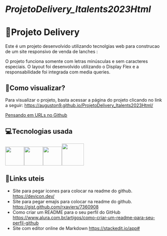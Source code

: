 # *ProjetoDelivery_Italents2023Html*
# :hamburger:Projeto Delivery

Este é um projeto desenvolvido utilizando tecnolgias web para construcao de um site responsivo de venda de lanches :

O projeto funciona somente com letras minúsculas e sem caracteres especiais. O layout foi desenvolvido utilizando o Display Flex e a responsabilidade foi integrada com media queries.

##  :key:Como visualizar?

Para visualizar o projeto, basta acessar a página do projeto clicando no link a seguir:
https://auguston9.github.io/ProjetoDelivery_Italents2023Html/

<a href="https://medium.com/@afonsopacifer/pensando-em-urls-no-github-3517d97249d0 " target="_blank" >Pensando em  URLs no Github</a>


##  :computer:Tecnologias usada
<img src="https://cdn.jsdelivr.net/gh/devicons/devicon/icons/html5/html5-original-wordmark.svg" width="60" height="60"/><img src="https://cdn.jsdelivr.net/gh/devicons/devicon/icons/css3/css3-original-wordmark.svg" width="60" height="60"/><img src="https://cdn.jsdelivr.net/gh/devicons/devicon/icons/javascript/javascript-original.svg" width="60" height="60"/><img src="https://techcrunch.com/wp-content/uploads/2010/07/github-logo.png?w=1390&crop=1" width="70" height="70" />
##  :beer:Links uteis
          
* Site para pegar icones para colocar na readme do github.
  https://devicon.dev/ 
* Site para pegar emajis para colocar na readme do github.
  https://gist.github.com/rxaviers/7360908 
* Como criar um README para o seu perfil do GitHub
  https://www.alura.com.br/artigos/como-criar-um-readme-para-seu-perfil-github 
* Site com editor online de Markdown 
  https://stackedit.io/app# 
